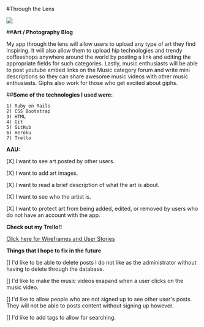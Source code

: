 #Through the Lens 


![](https://i.imgur.com/otOD6WO.png)


##**Art / Photography Blog** 
    
My app through the lens will allow users to upload any type of art they find inspiring. It will also allow them to upload hip technologies and trendy coffeeshops anywhere around the world by posting a link and editing the appropriate fields for such categories. Lastly, music enthusiasts will be able to post youtube embed links on the Music category forum and write mini descriptions so they can share awesome music videos with other music enthusiasts. Giphs also work for those who get excited about giphs. 

	
##**Some of the technologies I used were:**
	
	1) Ruby on Rails
	2) CSS Bootstrap
	3) HTML
	4) Git
	5) GitHub
	6) Heroku
	7) Trello
	

**AAU:**

[X] I want to see art posted by other users. 

[X] I want to add art images. 

[X] I want to read a brief description of what the art is about. 

[X] I want to see who the artist is. 

[X] I want to protect art from being added, edited, or removed by users who do not have an account with the app. 

**Check out my Trello!!**   
    
[Click here for Wireframes and User Stories ](https://trello.com/b/X6sjAe5G/ruby-rails-project)

**Things that I hope to fix in the future**

[] I'd like to be able to delete posts I do not like as the administrator without having to delete through the database. 

[] I'd like to make the music videos exapand when a user clicks on the music video. 

[] I'd like to allow people who are not signed up to see other user's posts. They will not be able to posts content without signing up however. 

[] I'd like to add tags to allow for searching. 
